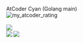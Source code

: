 <div>
<div> AtCoder Cyan (Golang main) <br><img alt="my_atcoder_rating" src="https://badgen.org/img/atcoder/yoyuuhi/rating/algorithm?style=flat">
</div><br>
<div><img align="left" src="http://github-profile-summary-cards.vercel.app/api/cards/profile-details?username=Yoyuuhi&theme=github" /></div>
<br>
<div>
<img align="left" src="http://github-profile-summary-cards.vercel.app/api/cards/most-commit-language?username=Yoyuuhi&theme=github" />
<img align="left" src="http://github-profile-summary-cards.vercel.app/api/cards/productive-time?username=Yoyuuhi&theme=github&utcOffset=9" />
</div>

